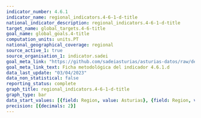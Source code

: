 ```yaml
---
indicator_number: 4.6.1
indicator_name: regional_indicators.4-6-1-d-title
national_indicator_description: regional_indicators.4-6-1-d-title
target_name: global_targets.4-6-title
goal_name: global_goals.4-title
computation_units: units.PT
national_geographical_coverage: regional
source_active_1: true
source_organisation_1: indicator.sadei
goal_meta_link: "https://github.com/sadeiasturias/asturias-datos/raw/develop/descargas/metodologia/4.6.1.d.pdf"
goal_meta_link_text: Ficha metodológica del indicador 4.6.1.d
data_last_update: "03/04/2023"
data_non_statistical: false
reporting_status: complete
graph_title: regional_indicators.4-6-1-d-title
graph_type: bar
data_start_values: [{field: Region, value: Asturias}, {field: Region, value: España}]
precision: [{decimals: 2}]
---
```

